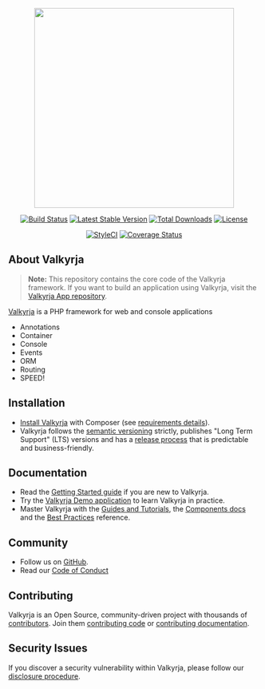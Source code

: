 <p align="center"><a href="https://valkyrja.io" target="_blank">
    <img src="https://i.imgur.com/dt0M3Ix.png" width="400">
</a></p>
<p align="center">
    <a href="https://travis-ci.org/valkyrjaio/valkyrja"><img src="https://travis-ci.org/valkyrjaio/valkyrja.svg" alt="Build Status"></a>
    <a href="https://packagist.org/packages/valkyrja/valkyrja"><img src="https://poser.pugx.org/valkyrja/valkyrja/v/stable.svg" alt="Latest Stable Version"></a>
    <a href="https://packagist.org/packages/valkyrja/valkyrja"><img src="https://poser.pugx.org/valkyrja/valkyrja/d/total.svg" alt="Total Downloads"></a>
    <a href="https://packagist.org/packages/valkyrja/valkyrja"><img src="https://poser.pugx.org/valkyrja/valkyrja/license.svg" alt="License"></a>
</p>
<p align="center">
    <!-- <a href="https://packagist.org/packages/valkyrja/valkyrja"><img src="https://poser.pugx.org/valkyrja/valkyrja/v/unstable" alt="Unstable Version"></a> -->
    <a href="https://styleci.io/repos/89089332"><img src="https://styleci.io/repos/89089332/shield?branch=master&style=flat" alt="StyleCI"></a>
    <a href="https://coveralls.io/github/valkyrjaio/valkyrja?branch=master"><img src="https://coveralls.io/repos/github/valkyrjaio/valkyrja/badge.svg?branch=master" alt="Coverage Status" /></a>
</p>


About Valkyrja
------------

> **Note:** This repository contains the core code of the Valkyrja framework. If you want to build an application using Valkyrja, visit the [Valkyrja App repository](https://github.com/valkyrjaio/application).

[Valkyrja][1] is a PHP framework for web and console applications

- Annotations
- Container
- Console
- Events
- ORM
- Routing
- SPEED!

Installation
------------

* [Install Valkyrja][4] with Composer (see [requirements details][3]).
* Valkyrja follows the [semantic versioning][5] strictly, publishes "Long Term
  Support" (LTS) versions and has a [release process][6] that is predictable and
  business-friendly.

Documentation
-------------

* Read the [Getting Started guide][7] if you are new to Valkyrja.
* Try the [Valkyrja Demo application][2] to learn Valkyrja in practice.
* Master Valkyrja with the [Guides and Tutorials][8], the [Components docs][9]
  and the [Best Practices][10] reference.

Community
---------

* Follow us on [GitHub][11].
* Read our [Code of Conduct][12]

Contributing
------------

Valkyrja is an Open Source, community-driven project with thousands of
[contributors][13]. Join them [contributing code][14] or [contributing documentation][15].

Security Issues
---------------

If you discover a security vulnerability within Valkyrja, please follow our
[disclosure procedure][16].

[1]: https://valkyrja.io
[2]: https://valkyrja.io
[3]: https://valkyrja.io
[4]: https://valkyrja.io
[5]: https://valkyrja.io
[6]: https://valkyrja.io
[7]: https://valkyrja.io
[8]: https://valkyrja.io
[9]: https://valkyrja.io
[10]: https://valkyrja.io
[11]: https://valkyrja.io
[12]: https://valkyrja.io
[13]: https://valkyrja.io
[14]: https://valkyrja.io
[15]: https://valkyrja.io
[16]: https://valkyrja.io
